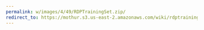 ```yaml
---
permalink: w/images/4/49/RDPTrainingSet.zip/
redirect_to: https://mothur.s3.us-east-2.amazonaws.com/wiki/rdptrainingset.zip
---
```


